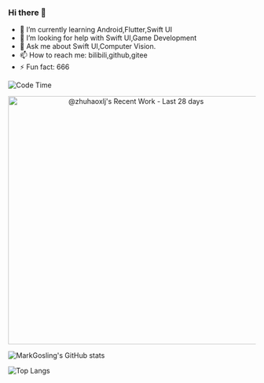 ### Hi there 👋

- 🌱 I’m currently learning Android,Flutter,Swift UI
- 🤔 I’m looking for help with Swift UI,Game Development
- 💬 Ask me about Swift UI,Computer Vision.
- 📫 How to reach me: bilibili,github,gitee
- ⚡ Fun fact: 666

![Code Time](https://github-readme-stats.vercel.app/api/wakatime?username=zhuhaoxlj)

<a href="https://next.ossinsight.io/widgets/official/compose-currently-working-on?user_id=56185765&activity_type=all" target="_blank" style="display: block" align="center">
  <picture>
    <source media="(prefers-color-scheme: dark)" srcset="https://next.ossinsight.io/widgets/official/compose-currently-working-on/thumbnail.png?user_id=56185765&activity_type=all&image_size=auto&color_scheme=dark" width="504.5" height="auto">
    <img alt="@zhuhaoxlj's Recent Work - Last 28 days" src="https://next.ossinsight.io/widgets/official/compose-currently-working-on/thumbnail.png?user_id=56185765&activity_type=all&image_size=auto&color_scheme=light" width="504.5" height="auto">
  </picture>
</a>



![MarkGosling's GitHub stats](https://github-readme-stats.vercel.app/api?username=zhuhaoxlj&show_icons=true&count_private=true)

![Top Langs](https://github-readme-stats.vercel.app/api/top-langs/?username=zhuhaoxlj&langs_count=30&layout=compact&hide=html,Less,Batchfile)




